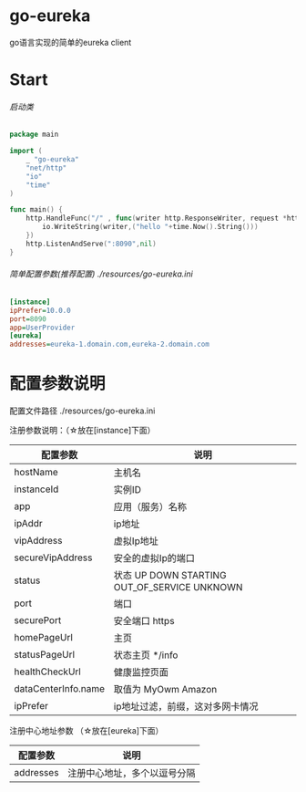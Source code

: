 # go-eureka
go语言实现的简单的eureka client



# Start

###### 启动类
```go
package main

import (
    _ "go-eureka"
    "net/http"
    "io"
    "time"
)

func main() {
	http.HandleFunc("/" , func(writer http.ResponseWriter, request *http.Request) {
		io.WriteString(writer,("hello "+time.Now().String()))
	})
	http.ListenAndServe(":8090",nil)
}
```

###### 简单配置参数(推荐配置)  ./resources/go-eureka.ini
```ini
[instance]
ipPrefer=10.0.0
port=8090
app=UserProvider
[eureka]
addresses=eureka-1.domain.com,eureka-2.domain.com

```

# 配置参数说明
 配置文件路径 ./resources/go-eureka.ini

 注册参数说明：（☆放在\[instance\]下面）

 |   配置参数           | 说明 |
 | ----------          | --- |
 | hostName            |  主机名 |
 | instanceId          |  实例ID |
 | app                 |  应用（服务）名称 |
 | ipAddr              |  ip地址 |
 | vipAddress          |  虚拟Ip地址 |
 | secureVipAddress    |  安全的虚拟Ip的端口 |
 | status              |  状态 UP DOWN STARTING OUT_OF_SERVICE UNKNOWN |
 | port                |  端口 |
 | securePort          |  安全端口 https |
 | homePageUrl         |  主页 |
 | statusPageUrl       |  状态主页 */info |
 | healthCheckUrl      |  健康监控页面 |
 | dataCenterInfo.name |  取值为  MyOwm Amazon |
 | ipPrefer            |  ip地址过滤，前缀，这对多网卡情况 |

 注册中心地址参数 （☆放在\[eureka\]下面）

|    配置参数 | 说明 |
| ---------- | --- |
| addresses  |  注册中心地址，多个以逗号分隔 |
